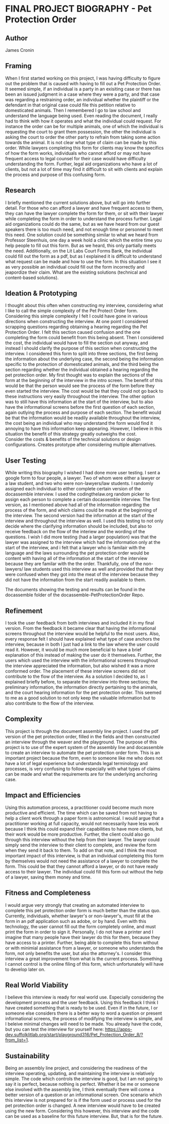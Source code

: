 # FINAL PROJECT BIOGRAPHY - Pet Protection Order

## Author

James Cronin

## Framing 

When I first started working on this project, I was having difficulty to figure out the problem that is caused with having to fill out a Pet Protection Order. It seemed simple, if an individual is a party in an exisiting case or there has been an issued judgment in a case where they were a party, and that case was regarding a restraining order, an individual whether the plaintiff or the defendant in that original case could file this petition relative to domesticated animals. Then I remembered I go to law school and understand the language being used. Even reading the document, I really had to think with how it operates and what the individual could request. For instance the order can be for multiple animals, one of which the individual is requesting the court to grant them possession, the other the individual is asking the court to order the other party to refrain from taking some action towards the animal. It is not clear what type of claim can be made by this order. While lawyers completing this form for clients may know the specifics of how the form works, individuals who cannot afford or may not have frequent access to legal counsel for their case would have difficulty understanding the form. Further, legal aid organizations who have a lot of clients, but not a lot of time may find it difficult to sit with clients and explain the process and purpose of this confusing form. 

## Research 

I briefly mentioned the current solutions above, but will go into further detail. For those who can afford a lawyer and have frequent access to them, they can have the lawyer complete the form for them, or sit with their lawyer while completing the form in order to understand the process further. Legal aid organizations could do the same, but as we have heard from our guest speakers there is too much need, and not enough time or personnel to meet this need. One solution could be something similar to what we heard from Professor Steenhuis, one day a week hold a clinic which the entire time you help people to fill out this form. But as we heard, this only partially meets the need. Additionally, on the Lit Labs Court Forms Bank, the individual could fill out the form as a pdf, but as I explained it is difficult to understand what request can be made and how to use the form. In this situation I see it as very possible an individual could fill out the form incorrectly and jeapordize their claim. 
What are the existing solutions (technical and content-based solutions). 

## Ideation & Prototyping

I thought about this often when constructing my interview, considering what I like to call the simple complexity of the Pet Protect Order form. Considering this simple complexity I felt I could have gone in various directions when constructing the interview. At one point I considered scrapping questions regarding obtaining a hearing regarding the Pet Protection Order. I felt this section caused confusion and the one completing the form could benefit from this being absent. Then I considered the cost, the individual would have to fill the section out anyway, and instead I should clarify the purpose of this section when constructing the interview. I considered this form to split into three sections, the first being the information about the underlying case, the second being the information specific to the protection of domesticated animals, and the third being the section regarding whether the individual obtained a hearing regarding the pet protection order. My first thought was to explain the sections of the form at the beginning of the interview in the intro screen. The benefit of this would be that the person would see the process of the form before they even started the interview. The cost would be that they could not go back to these instructions very easily throughout the interview. The other option was to still have this information at the start of the interview, but to also have the informational screens before the first question of each section, again outlying the process and purpose of each section. The benefit would be that the information would be readily available throughout the interview, the cost being an individual who may understand the form would find it annoying to have this information keep appearing. However, I believe in this situation the benefit of this strategy greatly outweighs the cost.  
Consider the costs & benefits of the technical solutions or design configurations. Creates prototype after considering multiple alternatives. 

## User Testing 

While writing this biography I wished I had done more user testing. I sent a google form to four people, a lawyer. Two of whom were either a lawyer or a law student, and two who were non-lawyers/law students. I randomly assigned each individual to either complete certain version of the docassemble interview. I used the codingthelaw.org random picker to assign each person to complete a certain docassemble interview. The first version, as I mentioned above had all of the information regarding the process of the form, and which claims could be made at the beginning of the interview. The second version had the information at the start of the interview and throughout the interview as well. I used this testing to not only decide where the clarifying information should be included, but also to receive feedback on the flow of the interiew and the wording of the questions. I wish I did more testing (had a larger population) was that the lawyer was assigned to the interview which had the information only at the start of the interview, and i felt that a lawyer who is familair with the language and the laws surrounding the pet protection order would be content with having all of the information at the start of the interview because they are familar with the the order. Thankfully, one of the non-lawyers/ law students used this interview as well and provided that that they were confused when they got into the meat of the interview because they did not have the information from the start readily available to them. 

The documents showing the testing and results can be found in the docassemble folder of the docassemble-PetProtectionOrder Repo. 


## Refinement 

I took the user feedback from both interviews and included it in my final version. From the feedback it became clear that having the informational screens throughout the interview would be helpful to the most users. Also, every response felt I should have explained what type of case anchors the interview, because in both I just had a link to the law where the user could read it. However, it would be much more beneficial to have a brief explanation of this instead of making the user do it themselves. Further, the users which used the interview with the informational screens throughout the interview appreciated the information, but also wished it was a more conformed order. The placement of these interview screens did not contribute to the flow of the interview. As a solution I decided to, as I explained briefly before, to separate the interview into three sections; the preliminary information, the information directly pertaining to the animals, and the court hearing information for the pet protection order. This seemed to me as a good solution to not only keep the valuable information but to also contribute to the flow of the interview. 

## Complexity 

This project is through the document assembly line project. I used the pdf version of the pet protection order, filled in the fields and then constructed an interview through the weaver and the playground. The purpose of this project is to use of the expert system of the assembly line and docassemble to create an interview to automate the pet protection order form. This is an important project because the form, even to someone like me who does not have a lot of legal experience but understands legal terminology and processes, is very confusing to follow especially with what types of claims can be made and what the requirements are for the underlying anchoring case.  

## Impact and Efficiencies 

Using this automation process, a practitioner could become much more productive and efficient. The time which can be saved from not having to help a client work through a paper form is astronomical. I would argue that a practitioner working at full capacity, would not necessarily have less work because I think this could expand their capabilities to have more clients, but their work would be more productive. Further, the client could also go through this interview without the help from their lawyer. The lawyer could simply send the interview to their client to complete, and review the form when they send it back to them. To add on that note, and I think the most important impact of this interview, is that an individual completeing this form by themselves would not need the assistance of a lawyer to complete the form. This could be that they cannot afford a lawyer, or do not have ready access to their lawyer. The individual could fill this form out without the help of a lawyer, saving them money and time. 

## Fitness and Completeness 

I would argue very strongly that creating an automated interview to complete this pet protection order form is much better than the status quo. Currently, individuals, whether lawyer's or non-lawyer's, must fill at the form in an pdf application such as adobe, or by hand. Even with this technology, the user cannot fill out the form completely online, and must print the form in order to sign it. Personally, I do not have a printer and I imagine that many people have their lawyer do this for them, because they have access to a printer. Further, being able to complete this form without or with minimial assistance from a lawyer, or someone who understands the form, not only benefits the user, but also the attorney's. I consider this interview a great improvement from what is the current process. Something I cannot control is the online filing of this form, which unfortunately will have to develop later on.
 
## Real World Viability 

I believe this interview is ready for real world use. Especially considering the development process and the user feedback. Using this feedback I think I have created something that is ready to be used. Even if in the future, I or someone else considers there is a better way to word a question or present informational screens, the process of modifying the interview is simple, and I beleive minimal changes will need to be made. You already have the code, but you can test the interview for yourself here: https://apps-dev.suffolklitlab.org/start/playground316/Pet_Protection_Order_8/?from_list=1. 

## Sustainability 

Being an assembly line project, and considering the readiness of the interview operating, updating, and maintaining the interview is relatively simple. The code which controls the interview is good, but I am not going to say it is perfect, because nothing is perfect. Whether it be me or someone else involved with the assembly line, I think eventually there will come a better version of a question or an informational screen. One scenario which this interview is not prepared for is if the form used or process used for the pet protection order is changed. A new interview would have to be created using the new form. Considering this however, this interview and the code can be used as a baseline for this future interview. But, that is for the future. 
